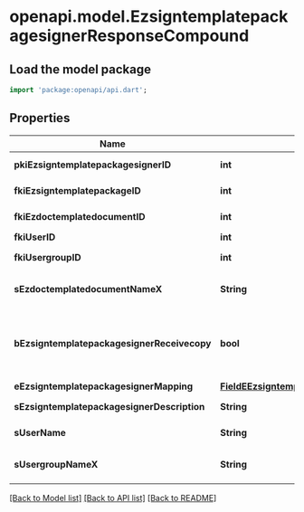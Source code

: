 # openapi.model.EzsigntemplatepackagesignerResponseCompound

## Load the model package
```dart
import 'package:openapi/api.dart';
```

## Properties
Name | Type | Description | Notes
------------ | ------------- | ------------- | -------------
**pkiEzsigntemplatepackagesignerID** | **int** | The unique ID of the Ezsigntemplatepackagesigner | 
**fkiEzsigntemplatepackageID** | **int** | The unique ID of the Ezsigntemplatepackage | 
**fkiEzdoctemplatedocumentID** | **int** | The unique ID of the Ezdoctemplatedocument | [optional] 
**fkiUserID** | **int** | The unique ID of the User | [optional] 
**fkiUsergroupID** | **int** | The unique ID of the Usergroup | [optional] 
**sEzdoctemplatedocumentNameX** | **String** | The name of the Ezdoctemplatedocument in the language of the requester | [optional] 
**bEzsigntemplatepackagesignerReceivecopy** | **bool** | If this flag is true. The signatory will receive a copy of every signed Ezsigndocument even if it ain't required to sign the document. | [optional] 
**eEzsigntemplatepackagesignerMapping** | [**FieldEEzsigntemplatepackagesignerMapping**](FieldEEzsigntemplatepackagesignerMapping.md) |  | [optional] 
**sEzsigntemplatepackagesignerDescription** | **String** | The description of the Ezsigntemplatepackagesigner | 
**sUserName** | **String** | The description of the User in the language of the requester | [optional] 
**sUsergroupNameX** | **String** | The Name of the Usergroup in the language of the requester | [optional] 

[[Back to Model list]](../README.md#documentation-for-models) [[Back to API list]](../README.md#documentation-for-api-endpoints) [[Back to README]](../README.md)


